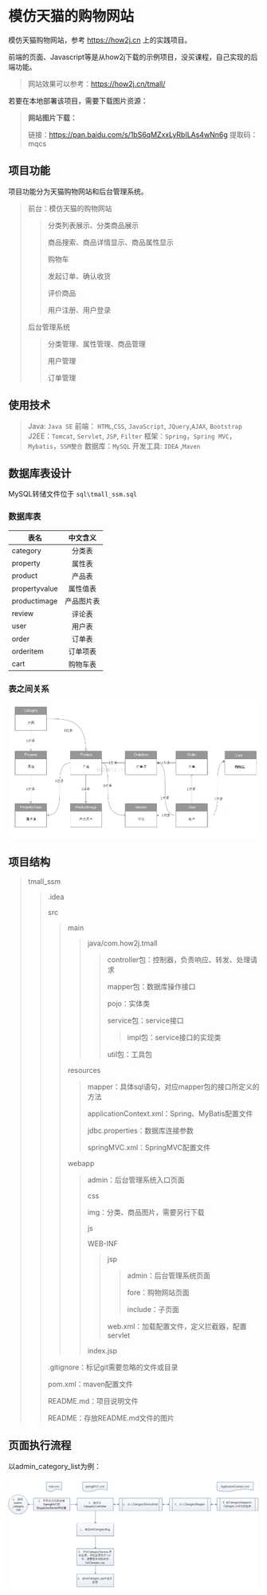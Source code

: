 # 模仿天猫的购物网站

模仿天猫购物网站，参考 https://how2j.cn 上的实践项目。

前端的页面、Javascript等是从how2j下载的示例项目，没买课程，自己实现的后端功能。

> 网站效果可以参考：https://how2j.cn/tmall/



若要在本地部署该项目，需要下载图片资源：

> **网站图片下载：**
>
> 链接：https://pan.baidu.com/s/1bS6qMZxxLyRbILAs4wNn6g 提取码：mqcs 



## 项目功能

项目功能分为天猫购物网站和后台管理系统。

> 前台：模仿天猫的购物网站
>
> > 分类列表展示、分类商品展示
> >
> > 商品搜索、商品详情显示、商品属性显示
> >
> > 购物车
> >
> > 发起订单、确认收货
> >
> > 评价商品
> >
> > 用户注册、用户登录
>
> 
>
> 后台管理系统
>
> > 分类管理、属性管理、商品管理
> >
> > 用户管理
> >
> > 订单管理



## 使用技术

> Java: `Java SE`
> 前端： `HTML`,`CSS`, `JavaScript`, `JQuery`,`AJAX`, `Bootstrap`
> J2EE：`Tomcat`, `Servlet`, `JSP`, `Filter`
> 框架：`Spring`，`Spring MVC`，`Mybatis`，`SSM整合`
> 数据库：`MySQL`
> 开发工具: `IDEA` ,`Maven`



## 数据库表设计

MySQL转储文件位于 `sql\tmall_ssm.sql`

### 数据库表

| 表名          |  中文含义  |
| ------------- | :--------: |
| category      |   分类表   |
| property      |   属性表   |
| product       |   产品表   |
| propertyvalue |  属性值表  |
| productimage  | 产品图片表 |
| review        |   评论表   |
| user          |   用户表   |
| order         |   订单表   |
| orderitem     |  订单项表  |
| cart          |  购物车表  |



### 表之间关系

![db-table-relation](README\db-table-relation.png)

## 项目结构

> tmall_ssm
>
> > .idea
> >
> > src
> >
> > > main
> > >
> > > > java/com.how2j.tmall
> > > >
> > > > > controller包：控制器，负责响应、转发、处理请求
> > > > >
> > > > > mapper包：数据库操作接口
> > > > >
> > > > > pojo：实体类
> > > > >
> > > > > service包：service接口
> > > > >
> > > > > > impl包：service接口的实现类
> > > > >
> > > > > util包：工具包
> > >
> > > resources
> > >
> > > > mapper：具体sql语句，对应mapper包的接口所定义的方法
> > > >
> > > > applicationContext.xml：Spring、MyBatis配置文件
> > > >
> > > > jdbc.properties：数据库连接参数
> > > >
> > > > springMVC.xml：SpringMVC配置文件
> > >
> > > webapp
> > >
> > > > admin：后台管理系统入口页面
> > > >
> > > > css
> > > >
> > > > img：分类、商品图片，需要另行下载
> > > >
> > > > js
> > > >
> > > > WEB-INF
> > > >
> > > > > jsp
> > > > >
> > > > > > admin：后台管理系统页面
> > > > > >
> > > > > > fore：购物网站页面
> > > > > >
> > > > > > include：子页面
> > > > >
> > > > > web.xml：加载配置文件，定义拦截器，配置servlet
> > > >
> > > > index.jsp
> >
> > .gitignore：标记git需要忽略的文件或目录
> >
> > pom.xml：maven配置文件
> >
> > README.md：项目说明文件
> >
> > README：存放README.md文件的图片



## 页面执行流程

以admin_category_list为例：

![admin-category-list](README\admin-category-list.png)